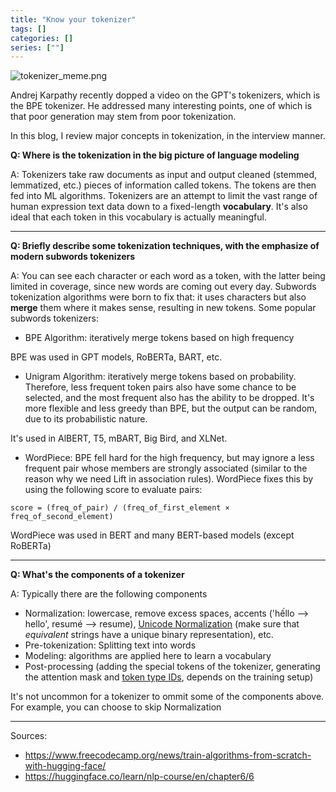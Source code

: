 ```yaml
---
title: "Know your tokenizer"
tags: []
categories: []
series: [""]
---
```


![tokenizer_meme.png](attachments/tokenizer_meme.png)

Andrej Karpathy recently dopped a video on the GPT's tokenizers, which is the BPE tokenizer. He addressed many interesting points, one of which is that poor generation may stem from poor tokenization.

In this blog, I review major concepts in tokenization, in the interview manner.

**Q: Where is the tokenization in the big picture of language modeling**

A: Tokenizers take raw documents as input and output cleaned (stemmed, lemmatized, etc.) pieces of information called tokens. The tokens are then fed into ML algorithms. Tokenizers are an attempt to limit the vast range of human expression text data down to a fixed-length **vocabulary**. It's also ideal that each token in this vocabulary is actually meaningful.

---

**Q: Briefly describe some tokenization techniques, with the emphasize of modern subwords tokenizers**

A: You can see each character or each word as a token, with the latter being limited in coverage, since new words are coming out every day. Subwords tokenization algorithms were born to fix that: it uses characters but also **merge** them where it makes sense, resulting in new tokens. Some popular subwords tokenizers:

- BPE Algorithm: iteratively merge tokens based on high frequency

BPE was used in GPT models, RoBERTa, BART, etc.

- Unigram Algorithm: iteratively merge tokens based on probability. Therefore, less frequent token pairs also have some chance to be selected, and the most frequent also has the ability to be dropped. It's more flexible and less greedy than BPE, but the output can be random, due to its probabilistic nature.

It's used in AlBERT, T5, mBART, Big Bird, and XLNet.

- WordPiece: BPE fell hard for the high frequency, but may ignore a less frequent pair whose members are strongly associated (similar to the reason why we need Lift in association rules). WordPiece fixes this by using the following score to evaluate pairs:

```
score = (freq_of_pair) / (freq_of_first_element × freq_of_second_element)

```

WordPiece was used in BERT and many BERT-based models (except RoBERTa)

---
**Q: What's the components of a tokenizer**

A: Typically there are the following components

- Normalization: lowercase, remove excess spaces, accents ('hếllo --> hello', resumé --> resume), [Unicode Normalization](https://unicode.org/reports/tr15/) (make sure that *equivalent* strings have a unique binary representation), etc.
- Pre-tokenization: Splitting text into words
- Modeling: algorithms are applied here to learn a vocabulary
- Post-processing (adding the special tokens of the tokenizer, generating the attention mask and [token type IDs](https://huggingface.co/transformers/v3.2.0/glossary.html#token-type-ids), depends on the training setup)

It's not uncommon for a tokenizer to ommit some of the components above. For example, you can choose to skip Normalization

---
Sources:
- https://www.freecodecamp.org/news/train-algorithms-from-scratch-with-hugging-face/
- https://huggingface.co/learn/nlp-course/en/chapter6/6
